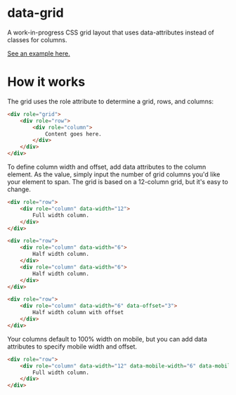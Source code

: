 # data-grid

A work-in-progress CSS grid layout that uses data-attributes instead of classes for columns.

[See an example here.](https://cdn.rawgit.com/sleithart/data-grid/master/index.html)


# How it works

The grid uses the role attribute to determine a grid, rows, and columns:

```html
<div role="grid">
    <div role="row">
        <div role="column">
            Content goes here.
        </div>
    </div>
</div>
```

To define column width and offset, add data attributes to the column element. As the value, simply input the number of grid columns you'd like your element to span. The grid is based on a 12-column grid, but it's easy to change.

```html
<div role="row">
    <div role="column" data-width="12">
        Full width column.
    </div>
</div>

<div role="row">
    <div role="column" data-width="6">
        Half width column.
    </div>
    <div role="column" data-width="6">
        Half width column.
    </div>
</div>

<div role="row">
    <div role="column" data-width="6" data-offset="3">
        Half width column with offset
    </div>
</div>
```

Your columns default to 100% width on mobile, but you can add data attributes to specify mobile width and offset.

```html
<div role="row">
    <div role="column" data-width="12" data-mobile-width="6" data-mobile-offset="3">
        Full width column.
    </div>
</div>
```